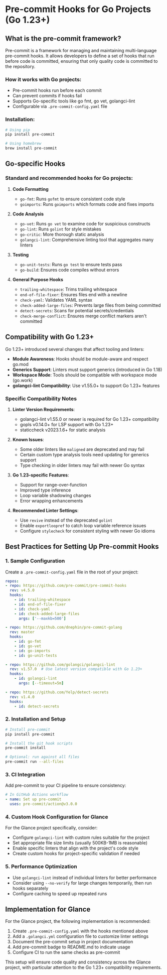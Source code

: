 # Pre-commit Hooks for Go Projects (Go 1.23+)

## What is the pre-commit framework?

Pre-commit is a framework for managing and maintaining multi-language pre-commit hooks. It allows developers to define a set of hooks that run before code is committed, ensuring that only quality code is committed to the repository.

### How it works with Go projects:
- Pre-commit hooks run before each commit
- Can prevent commits if hooks fail
- Supports Go-specific tools like go fmt, go vet, golangci-lint
- Configurable via `.pre-commit-config.yaml` file

### Installation:
```bash
# Using pip
pip install pre-commit

# Using homebrew
brew install pre-commit
```

## Go-specific Hooks

### Standard and recommended hooks for Go projects:

1. **Code Formatting**
   - `go-fmt`: Runs `gofmt` to ensure consistent code style
   - `goimports`: Runs `goimports` which formats code and fixes imports

2. **Code Analysis**
   - `go-vet`: Runs `go vet` to examine code for suspicious constructs
   - `go-lint`: Runs `golint` for style mistakes
   - `go-critic`: More thorough static analysis
   - `golangci-lint`: Comprehensive linting tool that aggregates many linters

3. **Testing**
   - `go-unit-tests`: Runs `go test` to ensure tests pass
   - `go-build`: Ensures code compiles without errors

4. **General Purpose Hooks**
   - `trailing-whitespace`: Trims trailing whitespace
   - `end-of-file-fixer`: Ensures files end with a newline
   - `check-yaml`: Validates YAML syntax
   - `check-added-large-files`: Prevents large files from being committed
   - `detect-secrets`: Scans for potential secrets/credentials
   - `check-merge-conflict`: Ensures merge conflict markers aren't committed

## Compatibility with Go 1.23+

Go 1.23+ introduced several changes that affect tooling and linters:

- **Module Awareness**: Hooks should be module-aware and respect go.mod
- **Generics Support**: Linters must support generics (introduced in Go 1.18)
- **Workspace Mode**: Tools should be compatible with workspace mode (go.work)
- **golangci-lint Compatibility**: Use v1.55.0+ to support Go 1.23+ features

### Specific Compatibility Notes

1. **Linter Version Requirements**:
   - golangci-lint v1.55.0 or newer is required for Go 1.23+ compatibility
   - gopls v0.14.0+ for LSP support with Go 1.23+
   - staticcheck v2023.1.6+ for static analysis

2. **Known Issues**:
   - Some older linters like `maligned` are deprecated and may fail
   - Certain custom type analysis tools need updating for generics support
   - Type checking in older linters may fail with newer Go syntax

3. **Go 1.23-specific Features**:
   - Support for range-over-function
   - Improved type inference
   - Loop variable shadowing changes
   - Error wrapping enhancements

4. **Recommended Linter Settings**:
   - Use `revive` instead of the deprecated `golint`
   - Enable `exportloopref` to catch loop variable reference issues
   - Configure `stylecheck` for consistent styling with newer Go idioms

## Best Practices for Setting Up Pre-commit Hooks

### 1. Sample Configuration

Create a `.pre-commit-config.yaml` file in the root of your project:

```yaml
repos:
- repo: https://github.com/pre-commit/pre-commit-hooks
  rev: v4.5.0
  hooks:
    - id: trailing-whitespace
    - id: end-of-file-fixer
    - id: check-yaml
    - id: check-added-large-files
      args: ['--maxkb=500']

- repo: https://github.com/dnephin/pre-commit-golang
  rev: master
  hooks:
    - id: go-fmt
    - id: go-vet
    - id: go-imports
    - id: go-unit-tests

- repo: https://github.com/golangci/golangci-lint
  rev: v1.57.0  # Use latest version compatible with Go 1.23+
  hooks:
    - id: golangci-lint
      args: [--timeout=5m]

- repo: https://github.com/Yelp/detect-secrets
  rev: v1.4.0
  hooks:
    - id: detect-secrets
```

### 2. Installation and Setup

```bash
# Install pre-commit
pip install pre-commit

# Install the git hook scripts
pre-commit install

# Optional: run against all files
pre-commit run --all-files
```

### 3. CI Integration

Add pre-commit to your CI pipeline to ensure consistency:

```yaml
# In GitHub Actions workflow
- name: Set up pre-commit
  uses: pre-commit/action@v3.0.0
```

### 4. Custom Hook Configuration for Glance

For the Glance project specifically, consider:

- Configure `golangci-lint` with custom rules suitable for the project
- Set appropriate file size limits (usually 500KB-1MB is reasonable)
- Enable specific linters that align with the project's code style
- Create custom hooks for project-specific validation if needed

### 5. Performance Optimization

- Use `golangci-lint` instead of individual linters for better performance
- Consider using `--no-verify` for large changes temporarily, then run hooks separately
- Configure caching to speed up repeated runs

## Implementation for Glance

For the Glance project, the following implementation is recommended:

1. Create `.pre-commit-config.yaml` with the hooks mentioned above
2. Add a `.golangci.yml` configuration file to customize linter settings
3. Document the pre-commit setup in project documentation
4. Add pre-commit badge to README.md to indicate usage
5. Configure CI to run the same checks as pre-commit

This setup will ensure code quality and consistency across the Glance project, with particular attention to the Go 1.23+ compatibility requirements.
